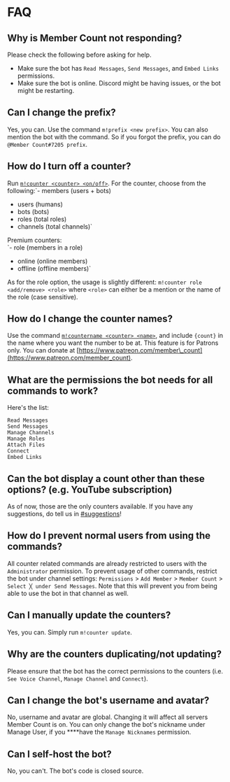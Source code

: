 # FAQ

## Why is Member Count not responding?

Please check the following before asking for help. 

* Make sure the bot has `Read Messages`, `Send Messages`, and `Embed Links` permissions. 
* Make sure the bot is online. Discord might be having issues, or the bot might be restarting.

## Can I change the prefix?

Yes, you can. Use the command `m!prefix <new prefix>`. You can also mention the bot with the command. So if you forgot the prefix, you can do `@Member Count#7205 prefix`.

## How do I turn off a counter?

Run [`m!counter <counter> <on/off>`](commands-extended.md#counter). For the counter, choose from the following:`- members (users + bots)  
- users (humans)  
- bots (bots)  
- roles (total roles)  
- channels (total channels)`

 Premium counters:   
`- role (members in a role)   
- online (online members)   
- offline (offline members)` 

As for the role option, the usage is slightly different: `m!counter role <add/remove> <role>` where `<role>` can either be a mention or the name of the role \(case sensitive\).

## How do I change the counter names?

Use the command [`m!countername <counter> <name>`](commands-extended.md#counter-name-patrons-only), and include `{count}` in the name where you want the number to be at. This feature is for Patrons only. You can donate at [https://www.patreon.com/member\_count](https://www.patreon.com/member_count).

## What are the permissions the bot needs for all commands to work?

Here's the list:

```text
Read Messages
Send Messages
Manage Channels
Manage Roles
Attach Files
Connect
Embed Links
```

## Can the bot display a count other than these options? \(e.g. YouTube subscription\)

As of now, those are the only counters available. If you have any suggestions, do tell us in [\#suggestions](https://discord.gg/dWMgWWw)!

## How do I prevent normal users from using the commands?

All counter related commands are already restricted to users with the `Administrator` permission. To prevent usage of other commands, restrict the bot under channel settings: `Permissions` &gt; `Add Member` &gt; `Member Count` &gt; `Select ╳ under Send Messages`. Note that this will prevent you from being able to use the bot in that channel as well.

## Can I manually update the counters?

Yes, you can. Simply run `m!counter update`.

## Why are the counters duplicating/not updating?

Please ensure that the bot has the correct permissions to the counters \(i.e. `See Voice Channel`, `Manage Channel` and `Connect`\).

## Can I change the bot's username and avatar?

No, username and avatar are global. Changing it will affect all servers Member Count is on. You can only change the bot's nickname under Manage User, if you ****have the `Manage Nicknames` permission.

## Can I self-host the bot?

No, you can't. The bot's code is closed source.


